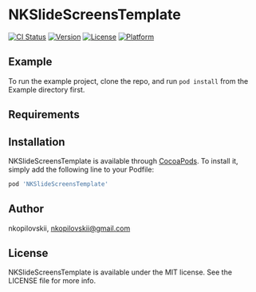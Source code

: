 # NKSlideScreensTemplate

[![CI Status](https://img.shields.io/travis/nkopilovskii/NKSlideScreensTemplate.svg?style=flat)](https://travis-ci.org/nkopilovskii/NKSlideScreensTemplate)
[![Version](https://img.shields.io/cocoapods/v/NKSlideScreensTemplate.svg?style=flat)](https://cocoapods.org/pods/NKSlideScreensTemplate)
[![License](https://img.shields.io/cocoapods/l/NKSlideScreensTemplate.svg?style=flat)](https://cocoapods.org/pods/NKSlideScreensTemplate)
[![Platform](https://img.shields.io/cocoapods/p/NKSlideScreensTemplate.svg?style=flat)](https://cocoapods.org/pods/NKSlideScreensTemplate)

## Example

To run the example project, clone the repo, and run `pod install` from the Example directory first.

## Requirements

## Installation

NKSlideScreensTemplate is available through [CocoaPods](https://cocoapods.org). To install
it, simply add the following line to your Podfile:

```ruby
pod 'NKSlideScreensTemplate'
```

## Author

nkopilovskii, nkopilovskii@gmail.com

## License

NKSlideScreensTemplate is available under the MIT license. See the LICENSE file for more info.
